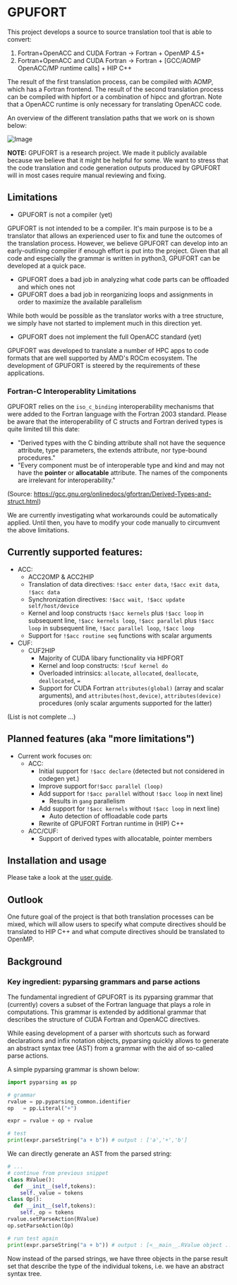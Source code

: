# GPUFORT

This project develops a source to source translation tool that is able to convert:

1. Fortran+OpenACC and CUDA Fortran -> Fortran + OpenMP 4.5+
2. Fortran+OpenACC and CUDA Fortran -> Fortran + [GCC/AOMP OpenACC/MP runtime calls] + HIP C++

The result of the first translation process, can be compiled
with AOMP, which has a Fortran frontend.
The result of the second translation process can be compiled
with hipfort or a combination of hipcc and gfortran.
Note that a OpenACC runtime is only necessary for translating
OpenACC code.

An overview of the different translation paths that we work on is shown below:

![Image](https://github.com/ROCmSoftwarePlatform/gpufort/blob/develop/gpufort.png?raw=true)

**NOTE:** GPUFORT is a research project. We made it publicly available because 
we believe that it might be helpful for some.
We want to stress that the code translation and code generation outputs produced
by GPUFORT will in most cases require manual reviewing and fixing.

## Limitations

* GPUFORT is not a compiler (yet)

GPUFORT is not intended to be a compiler.
It's main purpose is to be a translator that allows
an experienced user to fix and tune the outcomes
of the translation process. 
However, we believe GPUFORT can develop into an 
early-outlining compiler if enough effort 
is put into the project.
Given that all code and especially the grammar is
written in python3, GPUFORT can be developed at a quick 
pace.

* GPUFORT does a bad job in analyzing what code parts can be offloaded and which ones not
* GPUFORT does a bad job in reorganizing loops and assignments in order to maximize
  the available parallelism

While both would be possible as the translator works with a tree structure, 
we simply have not started to implement much in this direction yet.

* GPUFORT does not implement the full OpenACC standard (yet)

GPUFORT was developed to translate a number of HPC apps
to code formats that are well supported by AMD's ROCm ecosystem.
The development of GPUFORT is steered by the requirements
of these applications.

### Fortran-C Interoperablity Limitations

GPUFORT relies on the `iso_c_binding` interoperability mechanisms that were added to the Fortran language with 
the Fortran 2003 standard. Please be aware that the interoperability of C structs and Fortran derived types is quite limited
till this date:

* "Derived types with the C binding attribute shall not have the sequence attribute, type parameters, the extends attribute, nor type-bound procedures."
* "Every component must be of interoperable type and kind and may not have the **pointer** or **allocatable** attribute. The names of the components are irrelevant for interoperability."

(Source: https://gcc.gnu.org/onlinedocs/gfortran/Derived-Types-and-struct.html)

We are currently investigating what workarounds could be automatically applied.
Until then, you have to modify your code manually to circumvent the above limitations.

## Currently supported features:

* ACC:
   * ACC2OMP & ACC2HIP
   * Translation of data directives: `!$acc enter data`, `!$acc exit data`, `!$acc data`
   * Synchronization directives: `!$acc wait, !$acc update self/host/device`
   * Kernel and loop constructs `!$acc kernels` plus `!$acc loop` in subsequent line, `!$acc kernels loop`, `!$acc parallel` plus `!$acc loop` 
     in subsequent line, `!$acc parallel loop`, `!$acc loop`
   * Support for `!$acc routine seq` functions with scalar arguments
* CUF:
   * CUF2HIP
     * Majority of CUDA libary functionality via HIPFORT
     * Kernel and loop constructs: `!$cuf kernel do`
     * Overloaded intrinsics: `allocate`, `allocated`, `deallocate`, `deallocated`, `=`
     * Support for CUDA Fortran `attributes(global)` (array and scalar arguments), 
       and `attributes(host,device)`, `attributes(device)` procedures (only scalar arguments supported for the latter)

(List is not complete ...)

## Planned features (aka "more limitations")

* Current work focuses on:
  * ACC:
    * Initial support for `!$acc declare` (detected but not considered in codegen yet.)
    * Improve support for`!$acc parallel (loop)`
    * Add support for `!$acc parallel` without `!$acc loop` in next line)
      * Results in `gang` parallelism
    * Add support for `!$acc kernels` without `!$acc loop` in next line)
      * Auto detection of offloadable code parts 
    * Rewrite of GPUFORT Fortran runtime in (HIP) C++
  * ACC/CUF:
    * Support of derived types with allocatable, pointer members

## Installation and usage

Please take a look at the [user guide](https://bookish-adventure-5c5886a5.pages.github.io/).

## Outlook

One future goal of the project is that both translation 
processes can be mixed, which will allow users to specify what 
compute directives should be translated to HIP C++ and what compute
directives should be translated to OpenMP.

## Background

### Key ingredient: pyparsing grammars and parse actions

The fundamental ingredient of GPUFORT is its pyparsing grammar that (currently) covers a subset of the Fortran
language that plays a role in computations. This grammar is extended by additional grammar that describes
the structure of CUDA Fortran and OpenACC directives.

While easing development of a parser with shortcuts such as forward declarations and infix notation objects,
pyparsing quickly allows to generate an abstract syntax tree (AST) from a grammar with the aid 
of so-called parse actions.

A simple pyparsing grammar is shown below:

```python
import pyparsing as pp

# grammar
rvalue = pp.pyparsing_common.identifier
op   = pp.Literal("+")

expr = rvalue + op + rvalue

# test
print(expr.parseString("a + b")) # output : ['a','+','b']
```

We can directly generate an AST from the parsed string:

```python
# ...
# continue from previous snippet
class RValue():
  def __init__(self,tokens):
    self._value = tokens
class Op():
  def __init__(self,tokens):
    self._op = tokens
rvalue.setParseAction(RValue)
op.setParseAction(Op)

# run test again
print(expr.parseString("a + b")) # output : [<__main__.RValue object ...>, <__main__.Op object ...>, <__main__.RValue object ...>]
```

Now instead of the parsed strings, we have three objects in the parse result set
that describe the type of the individual tokens, i.e. we have an abstract syntax tree.
